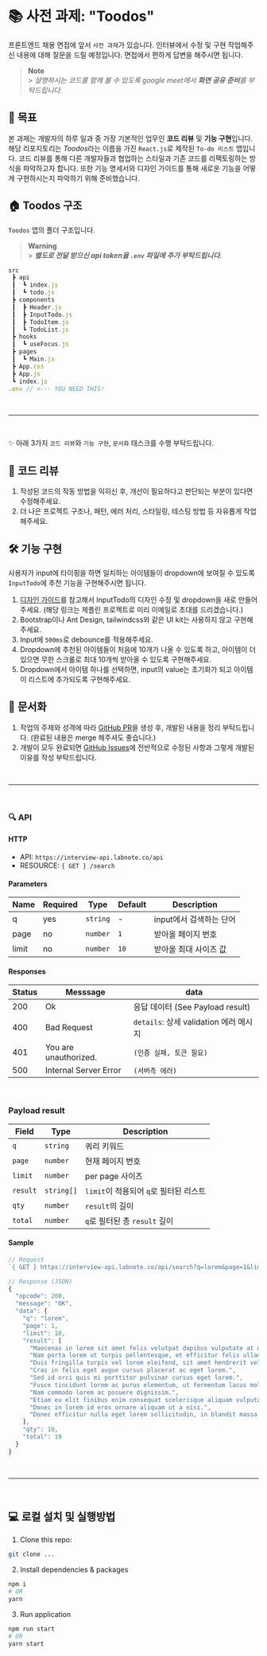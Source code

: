 # 📚 사전 과제: "Toodos"

프론트엔드 채용 면접에 앞서 `사전 과제`가 있습니다.
인터뷰에서 수정 및 구현 작업해주신 내용에 대해 질문을 드릴 예정입니다. 면접에서 편하게 답변을 해주시면 됩니다.

> **Note** <br />> _설명하시는 코드를 함께 볼 수 있도록 google meet에서 **화면 공유 준비**를 부탁드립니다._

## 🎯 목표

본 과제는 개발자의 하루 일과 중 가장 기본적인 업무인 **코드 리뷰** 및 **기능 구현**입니다. 해당 리포지토리는 *Toodos*라는 이름을 가진 `React.js`로 제작된 `To-do 리스트` 앱입니다. 코드 리뷰를 통해 다른 개발자들과 협업하는 스타일과 기존 코드를 리팩토링하는 방식을 파악하고자 합니다. 또한 기능 명세서와 디자인 가이드를 통해 새로운 기능을 어떻게 구현하시는지 파악하기 위해 준비했습니다.

## 🏠 Toodos 구조

`Toodos` 앱의 폴더 구조입니다.

> **Warning** <br />> _**별도로 전달 받으신 api token을 `.env` 파일에 추가 부탁드립니다.**_

```javascript
src
 ┣ api
 ┃  ┗ index.js
 ┃  ┗ todo.js
 ┣ components
 ┃  ┣ Header.js
 ┃  ┣ InputTodo.js
 ┃  ┣ TodoItem.js
 ┃  ┗ TodoList.js
 ┣ hooks
 ┃  ┗ useFocus.js
 ┣ pages
 ┃  ┗ Main.js
 ┣ App.css
 ┣ App.js
 ┗ index.js
.env // <--- YOU NEED THIS!

```

<br/>

---

<br/>

✨ 아래 3가지 `코드 리뷰`와 `기능 구현`, `문서화` 태스크를 수행 부탁드립니다.

## 👀 코드 리뷰

1. 작성된 코드의 작동 방법을 익히신 후, 개선이 필요하다고 판단되는 부분이 있다면 수정해주세요.
2. 더 나은 프로젝트 구조나, 패턴, 에러 처리, 스타일링, 테스팅 방법 등 자유롭게 작업해주세요.

## 🛠 기능 구현

사용자가 input에 타이핑을 하면 일치하는 아이템들이 dropdown에 보여질 수 있도록 `InputTodo`에 추천 기능을 구현해주시면 됩니다.

1. [디자인 가이드](https://zpl.io/r17Wzv1)를 참고해서 InputTodo의 디자인 수정 및 dropdown을 새로 만들어주세요. (해당 링크는 제플린 프로젝트로 미리 이메일로 초대를 드리겠습니다.)
2. Bootstrap이나 Ant Design, tailwindcss와 같은 UI kit는 사용하지 않고 구현해 주세요.
3. Input에 `500ms`로 debounce를 적용해주세요.
4. Dropdown에 추천된 아이템들이 처음에 10개가 나올 수 있도록 하고, 아이템이 더 있으면 무한 스크롤로 최대 10개씩 받아올 수 있도록 구현해주세요.
5. Dropdown에서 아이템 하나를 선택하면, input의 value는 초기화가 되고 아이템이 리스트에 추가되도록 구현해주세요.

## 📜 문서화

1. 작업의 주제와 성격에 따라 [GitHub PR](https://docs.github.com/es/pull-requests/collaborating-with-pull-requests/proposing-changes-to-your-work-with-pull-requests/creating-a-pull-request)을 생성 후, 개발된 내용을 정리 부탁드립니다. (완료된 내용은 merge 해주셔도 좋습니다.)
2. 개발이 모두 완료되면 [GitHub Issues](https://docs.github.com/en/issues/tracking-your-work-with-issues/about-issues)에 전반적으로 수정된 사항과 그렇게 개발된 이유를 작성 부탁드립니다.

<br/>

---

<br/>

### 🔍 API

#### HTTP

- API: `https://interview-api.labnote.co/api`
- RESOURCE: `{ GET } /search`

#### Parameters

| Name  | Required | Type     | Default | Description             |
| ----- | -------- | -------- | ------- | ----------------------- |
| q     | yes      | `string` | -       | input에서 검색하는 단어 |
| page  | no       | `number` | `1`     | 받아올 페이지 번호      |
| limit | no       | `number` | `10`    | 받아올 최대 사이즈 값   |

#### Responses

| Status | Messsage              | data                                   |
| ------ | --------------------- | -------------------------------------- |
| 200    | Ok                    | 응답 데이터 (See Payload result)       |
| 400    | Bad Request           | `details`: 상세 validation 에러 메시지 |
| 401    | You are unauthorized. | `(인증 실패, 토큰 필요)`               |
| 500    | Internal Server Error | `(서버측 에러)`                        |

<br/>

### Payload result

| Field    | Type       | Description                            |
| -------- | ---------- | -------------------------------------- |
| `q`      | `string`   | 쿼리 키워드                            |
| `page`   | `number`   | 현재 페이지 번호                       |
| `limit`  | `number`   | per page 사이즈                        |
| `result` | `string[]` | `limit`이 적용되어 `q`로 필터된 리스트 |
| `qty`    | `number`   | `result`의 길이                        |
| `total`  | `number`   | `q`로 필터된 총 `result` 길이          |

#### Sample

```javascript
// Request
`{ GET } https://interview-api.labnote.co/api/search?q=lorem&page=1&limit=10`

// Response (JSON)
{
  "opcode": 200,
  "message": "OK",
  "data": {
    "q": "lorem",
    "page": 1,
    "limit": 10,
    "result": [
      "Maecenas in lorem sit amet felis volutpat dapibus vulputate at dui.",
      "Nam porta lorem ut turpis pellentesque, et efficitur felis ullamcorper.",
      "Duis fringilla turpis vel lorem eleifend, sit amet hendrerit velit gravida.",
      "Cras in felis eget augue cursus placerat ac eget lorem.",
      "Sed id orci quis mi porttitor pulvinar cursus eget lorem.",
      "Fusce tincidunt lorem ac purus elementum, ut fermentum lacus mollis.",
      "Nam commodo lorem ac posuere dignissim.",
      "Etiam eu elit finibus enim consequat scelerisque aliquam vulputate lorem.",
      "Donec in lorem id eros ornare aliquam ut a nisi.",
      "Donec efficitur nulla eget lorem sollicitudin, in blandit massa dictum."
    ],
    "qty": 10,
    "total": 19
  }
}
```

<br/>

---

<br/>

## 💻 로컬 설치 및 실행방법

1. Clone this repo:

```bash
git clone ...
```

2. Install dependencies & packages

```bash
npm i
# OR
yarn
```

3. Run application

```bash
npm run start
# OR
yarn start
```
